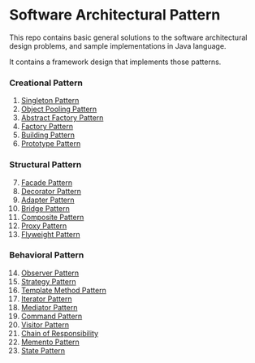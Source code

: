 # Software Architectural Pattern

This repo contains basic general solutions to the software architectural design problems, 
and sample implementations in Java language.

It contains a framework design that implements those patterns.

### Creational Pattern

1. [Singleton Pattern](https://github.com/farruhx/architect-patterns/tree/master/src/farruh/arch/hub/patterns/creational)
2. [Object Pooling Pattern](https://github.com/farruhx/architect-patterns/tree/master/src/farruh/arch/hub/patterns/creational)
3. [Abstract Factory Pattern](https://github.com/farruhx/architect-patterns/tree/master/src/farruh/arch/hub/patterns/creational)
4. [Factory Pattern](https://github.com/farruhx/architect-patterns/tree/master/src/farruh/arch/hub/patterns/creational)
5. [Building Pattern](https://github.com/farruhx/architect-patterns/tree/master/src/farruh/arch/hub/patterns/creational)
6. [Prototype Pattern](https://github.com/farruhx/architect-patterns/tree/master/src/farruh/arch/hub/patterns/creational)

### Structural Pattern

7. [Facade Pattern](https://github.com/farruhx/architect-patterns/tree/master/src/farruh/arch/hub/patterns/facade)
8. [Decorator Pattern]()
9. [Adapter Pattern]()
10. [Bridge Pattern]()
11. [Composite Pattern](https://github.com/farruhx/architect-patterns/tree/master/src/farruh/arch/hub/patterns/composite)
12. [Proxy Pattern]()
13. [Flyweight Pattern]()

### Behavioral Pattern

14. [Observer Pattern](https://github.com/farruhx/architect-patterns/tree/master/src/farruh/arch/hub/patterns/observer) 
15. [Strategy Pattern](https://github.com/farruhx/architect-patterns/tree/master/src/farruh/arch/hub/patterns/strategy)
16. [Template Method Pattern](https://github.com/farruhx/architect-patterns/tree/master/src/farruh/arch/hub/patterns/template)
17. [Iterator Pattern](https://github.com/farruhx/architect-patterns/tree/master/src/farruh/arch/hub/patterns/iterator) 
18. [Mediator Pattern](https://github.com/farruhx/architect-patterns/tree/master/src/farruh/arch/hub/patterns/mediator)
19. [Command Pattern](https://github.com/farruhx/architect-patterns/tree/master/src/farruh/arch/hub/patterns/command)
20. [Visitor Pattern]()
21. [Chain of Responsibility]()
22. [Memento Pattern]()
23. [State Pattern]()